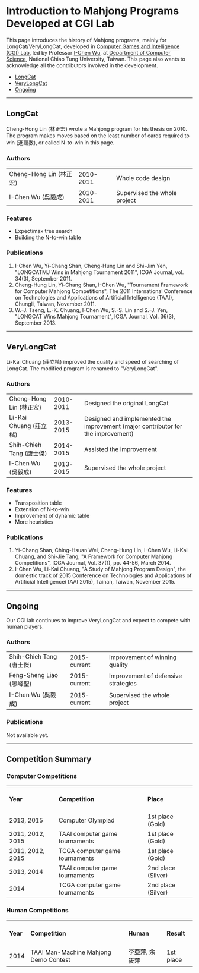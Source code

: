 # Introduction to Mahjong Programs Developed at CGI Lab

This page introduces the history of Mahjong programs, mainly for LongCat/VeryLongCat, developed in [Computer Games and Intelligence (CGI) Lab][cgi_lab], led by Professor [I-Chen Wu][icwu], at [Department of Computer Science][nctu_cs], National Chiao Tung University, Taiwan. This page also wants to acknowledge all the contributors involved in the development.

- [LongCat](#longcat)
- [VeryLongCat](#verylongcat)
- [Ongoing](#ongoing)

---

## LongCat

Cheng-Hong Lin (林正宏) wrote a Mahjong program for his thesis on 2010. The program makes moves based on the least number of cards required to win (進聽數), or called N-to-win in this page.

### Authors

<table>
<tbody>
<tr>
<td>Cheng-Hong Lin (林正宏)</td>
<td>2010-2011</td>
<td>Whole code design</td>
</tr>
<tr>
<td>I-Chen Wu (吳毅成)</td>
<td>2010-2011</td>
<td>Supervised the whole project</td>
</tr>
</tbody>
</table>

### Features

- Expectimax tree search
- Building the N-to-win table

### Publications

1. I-Chen Wu, Yi-Chang Shan, Cheng-Hung Lin and Shi-Jim Yen, "LONGCATMJ Wins in Mahjong Tournament 2011", ICGA Journal, vol. 34(3), September 2011.
1. Cheng-Hung Lin, Yi-Chang Shan, I-Chen Wu, "Tournament Framework for Computer Mahjong Competitions", The 2011 International Conference on Technologies and Applications of Artificial Intelligence (TAAI), Chungli, Taiwan, November 2011.
1. W.-J. Tseng, L.-K. Chuang, I-Chen Wu, S.-S. Lin and S.-J. Yen, "LONGCAT Wins Mahjong Tournament", ICGA Journal, Vol. 36(3), September 2013.

---

## VeryLongCat

Li-Kai Chuang (莊立楷) improved the quality and speed of searching of LongCat. The modified program is renamed to "VeryLongCat".

### Authors

<table>
<tbody>
<tr>
<td>Cheng-Hong Lin (林正宏)</td>
<td>2010-2011</td>
<td>Designed the original LongCat</td>
</tr>
<tr>
<td>Li-Kai Chuang (莊立楷)</td>
<td>2013-2015</td>
<td>Designed and implemented the improvement (major contributor for the improvement)</td>
</tr>
<tr>
<td>Shih-Chieh Tang (唐士傑)</td>
<td>2014-2015</td>
<td>Assisted the improvement</td>
</tr>
<tr>
<td>I-Chen Wu (吳毅成)</td>
<td>2013-2015</td>
<td>Supervised the whole project</td>
</tr>
</tbody>
</table>

### Features

- Transposition table
- Extension of N-to-win
- Improvement of dynamic table
- More heuristics

### Publications

1. Yi-Chang Shan, Ching-Hsuan Wei, Cheng-Hung Lin, I-Chen Wu, Li-Kai Chuang, and Shi-Jie Tang, "A Framework for Computer Mahjong Competitions", ICGA Journal, Vol. 37(1), pp. 44-56, March 2014.
1. I-Chen Wu, Li-Kai Chuang, "A Study of Mahjong Program Design", the domestic track of 2015 Conference on Technologies and Applications of Artificial Intelligence(TAAI 2015), Tainan, Taiwan, November 2015.

---

## Ongoing

Our CGI lab continues to improve VeryLongCat and expect to compete with human players.

### Authors

<table>
<tbody>
<tr>
<td>Shih-Chieh Tang (唐士傑)</td>
<td>2015-current</td>
<td>Improvement of winning quality</td>
</tr>
<tr>
<td>Feng-Sheng Liao (廖峰聖)</td>
<td>2015-current</td>
<td>Improvement of defensive strategies</td>
</tr>
<tr>
<td>I-Chen Wu (吳毅成)</td>
<td>2015-current</td>
<td>Supervised the whole project</td>
</tr>
</tbody>
</table>

### Publications

Not available yet.

---

## Competition Summary

### Computer Competitions

<table>
<tbody>
<tr>
<td><h4>Year</h4></td>
<td><h4>Competition</h4></td>
<td><h4>Place</h4></td>
</tr>
<tr>
<td>2013, 2015</td>
<td>Computer Olympiad</td>
<td>1st place (Gold)</td>
</tr>
<tr>
<td>2011, 2012, 2015</td>
<td>TAAI computer game tournaments</td>
<td>1st place (Gold)</td>
</tr>
<tr>
<td>2011, 2012, 2015</td>
<td>TCGA computer game tournaments</td>
<td>1st place (Gold)</td>
</tr>
<tr>
<td>2013, 2014</td>
<td>TAAI computer game tournaments</td>
<td>2nd place (Silver)</td>
</tr>
<tr>
<td>2014</td>
<td>TCGA computer game tournaments</td>
<td>2nd place (Silver)</td>
</tr>
</tbody>
</table>

### Human Competitions

<table>
<tbody>
<tr>
<td><h4>Year</h4></td>
<td><h4>Competition</h4></td>
<td><h4>Human</h4></td>
<td><h4>Result</h4></td>
</tr>
<tr>
<td>2014</td>
<td>TAAI Man-Machine Mahjong Demo Contest</td>
<td>李亞萍, 余筱萍</td>
<td>1st place</td>
</tr>
</tbody>
</table>

[icwu]: ..
[cgi_lab]: http://www.aigames.nctu.edu.tw/
[nctu_cs]: https://www.cs.nctu.edu.tw/cswebsite/
